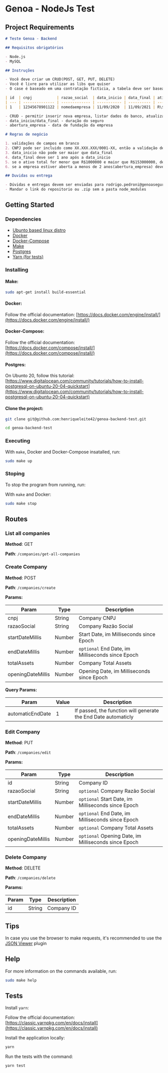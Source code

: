# Genoa - NodeJs Test

## Project Requirements

```md
# Teste Genoa - Backend

## Requisitos obrigatórios

- Node.js
- MySQL

## Instruções

- Você deve criar um CRUD(POST, GET, PUT, DELETE)
- Você é livre para utilizar as libs que quiser
- O case é baseado em uma contratação ficticia, a tabela deve ser baseada nessa:

| id  | cnpj           | razao_social  | data_inicio | data_final | ativo_total | abertura_empresa |
| --- | -------------- | ------------- | ----------- | ---------- | ----------- | ---------------- |
| 1   | 12345678901122 | nomedaempresa | 11/09/2020  | 11/09/2021 | R\$1500000  | 10/03/2002       |

- CRUD - permitir inserir nova empresa, listar dados do banco, atualizar dados da empresa e deletar empresa
- data_inicio/data_final - duração do seguro
- abertura_empresa - data de fundação da empresa

# Regras de negócio

1. validações de campos em branco
2. CNPJ pode ser incluido como XX.XXX.XXX/0001-XX, então a validação deve retirar caracteres especiais
3. data_inicio não pode ser maior que data_final
4. data_final deve ser 1 ano após a data_inicio
5. se o ativo total for menor que R$1000000 e maior que R$153000000, deverá retornar uma mensagem negando a contratação
6. se a empresa estiver aberta a menos de 2 anos(abertura_empresa) deverá retornar uma mensagem negando a contratação

## Duvidas ou entrega

- Dúvidas e entregas devem ser enviadas para rodrigo.pedroni@genoaseguros.com.br ou rodrigo.tanaka@genoaseguros.com.br
- Mandar o link do repositorio ou .zip sem a pasta node_modules
```

## Getting Started

### Dependencies

- [Ubunto based linux distro](https://ubuntu.com/)
- [Docker](https://www.docker.com/)
- [Docker-Compose](https://docs.docker.com/compose/)
- [Make](https://askubuntu.com/questions/161104/how-do-i-install-make)
- [Postgres](https://www.postgresql.org/)
- [Yarn (for tests)](https://classic.yarnpkg.com/en/)

### Installing

#### Make:

```sh
sudo apt-get install build-essential
```

#### Docker:

Follow the official documentation: [https://docs.docker.com/engine/install/](https://docs.docker.com/engine/install/)

#### Docker-Compose:

Follow the official documentation: [https://docs.docker.com/compose/install/](https://docs.docker.com/compose/install/)

#### Postgres:

On Ubunto 20, follow this tutorial: [https://www.digitalocean.com/community/tutorials/how-to-install-postgresql-on-ubuntu-20-04-quickstart](https://www.digitalocean.com/community/tutorials/how-to-install-postgresql-on-ubuntu-20-04-quickstart)

#### Clone the project:

```sh
git clone git@github.com:henriqueleite42/genoa-backend-test.git

cd genoa-backend-test
```

### Executing

With `make`, Docker and Docker-Compose insatalled, run:

```sh
sudo make up
```

### Stoping

To stop the program from running, run:

With `make` and Docker:

```sh
sudo make stop
```

## Routes

### List all companies

**Method**: GET

**Path**: `/companies/get-all-companies`

### Create Company

**Method**: POST

**Path**: `/companies/create`

**Params:**

| Param             | Type   | Description                                      |
| ----------------- | ------ | ------------------------------------------------ |
| cnpj              | String | Company CNPJ                                     |
| razaoSocial       | String | Company Razão Social                             |
| startDateMillis   | Number | Start Date, im Milliseconds since Epoch          |
| endDateMillis     | Number | `optional` End Date, im Milliseconds since Epoch |
| totalAssets       | Number | Company Total Assets                             |
| openingDateMillis | Number | Opening Date, im Milliseconds since Epoch        |

**Query Params:**

| Param            | Value | Description                                                    |
| ---------------- | ----- | -------------------------------------------------------------- |
| automaticEndDate | 1     | If passed, the function will generate the End Date automaticly |

### Edit Company

**Method**: PUT

**Path**: `/companies/edit`

**Params:**

| Param             | Type   | Description                                          |
| ----------------- | ------ | ---------------------------------------------------- |
| id                | String | Company ID                                           |
| razaoSocial       | String | `optional` Company Razão Social                      |
| startDateMillis   | Number | `optional` Start Date, im Milliseconds since Epoch   |
| endDateMillis     | Number | `optional` End Date, im Milliseconds since Epoch     |
| totalAssets       | Number | `optional` Company Total Assets                      |
| openingDateMillis | Number | `optional` Opening Date, im Milliseconds since Epoch |

### Delete Company

**Method**: DELETE

**Path**: `/companies/delete`

**Params:**

| Param | Type   | Description |
| ----- | ------ | ----------- |
| id    | String | Company ID  |

## Tips

In case you use the browser to make requests, it's recommended to use the [JSON Viewer](https://chrome.google.com/webstore/detail/json-viewer/gbmdgpbipfallnflgajpaliibnhdgobh) plugin

## Help

For more information on the commands available, run:

```sh
sudo make help
```

## Tests

Install `yarn`:

Follow the official documentation: [https://classic.yarnpkg.com/en/docs/install](https://classic.yarnpkg.com/en/docs/install)

Install the application locally:

```sh
yarn
```

Run the tests with the command:

```sh
yarn test
```
